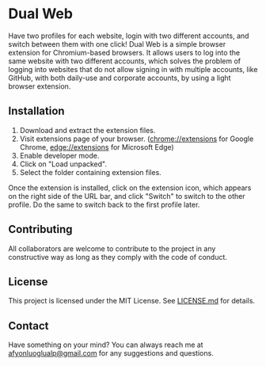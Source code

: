# Dual Web
Have two profiles for each website, login with two different accounts, and switch between them with one click!
Dual Web is a simple browser extension for Chromium-based browsers. It allows users to log into the same website with two
different accounts, which solves the problem of logging into websites that do not allow signing in with multiple accounts,
like GitHub, with both daily-use and corporate accounts, by using a light browser extension.

## Installation
1. Download and extract the extension files.
2. Visit extensions page of your browser. ([chrome://extensions](chrome://extensions) for Google Chrome, [edge://extensions](edge://extensions) for Microsoft Edge)
3. Enable developer mode.
4. Click on "Load unpacked".
5. Select the folder containing extension files.  

Once the extension is installed, click on the extension icon, which appears on the right side of the URL bar, and
click "Switch" to switch to the other profile. Do the same to switch back to the first profile later.

## Contributing
All collaborators are welcome to contribute to the project in any constructive way as long as they comply with the
code of conduct.

## License
This project is licensed under the MIT License. See [LICENSE.md](/LICENSE) for details.

## Contact
Have something on your mind? You can always reach me at [afyonluoglualp@gmail.com](mailto:afyonluoglualp@gmail.com) for any suggestions and questions.
